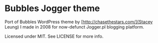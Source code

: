 # Bubbles Jogger theme

Port of Bubbles WordPress theme by [http://chasethestars.com/](Stacey Leung) I made in 2008 for now-defunct Jogger.pl blogging platform.

Licensed under MIT. See LICENSE for more info.
